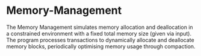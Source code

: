 # Memory-Management
The Memory Management simulates memory allocation and deallocation in a constrained environment with a fixed total memory size (given via input). The program processes transactions to dynamically allocate and deallocate memory blocks, periodically optimising memory usage through compaction.
